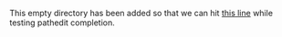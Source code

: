 
This empty directory has been added so that we can hit [this line](https://codecov.io/gh/mitmproxy/mitmproxy/src/ba13fda10d3065a0c8dfd95d55680675b3bf08c2/mitmproxy/console/pathedit.py#L43) while testing pathedit completion.
